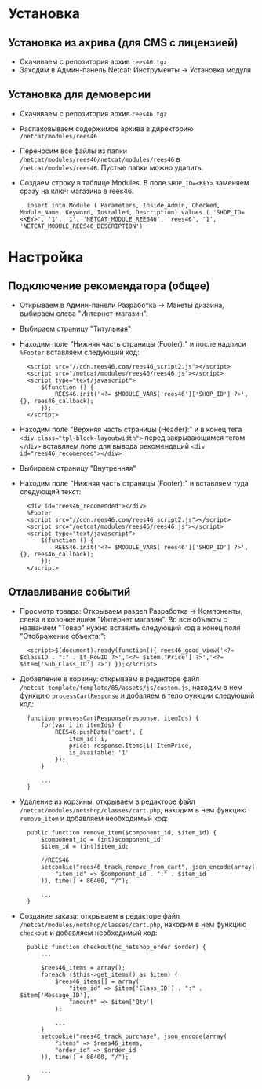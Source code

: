 Установка
=========

Установка из ахрива (для CMS с лицензией)
-----------------------------------------

* Скачиваем с репозитория архив `rees46.tgz`
* Заходим в Админ-панель Netcat: Инструменты -> Установка модуля

Установка для демоверсии
------------------------

* Скачиваем с репозитория архив `rees46.tgz`
* Распаковываем содержимое архива в директорию `/netcat/modules/rees46`
* Переносим все файлы из папки `/netcat/modules/rees46/netcat/modules/rees46` в `/netcat/modules/rees46`. Пустые папки можно удалить.
* Создаем строку в таблице Modules. В поле `SHOP_ID=<KEY>` заменяем сразу на ключ магазина в rees46.

		insert into Module ( Parameters, Inside_Admin, Checked, Module_Name, Keyword, Installed, Description) values ( 'SHOP_ID=<KEY>', '1', '1', 'NETCAT_MODULE_REES46', 'rees46', '1', 'NETCAT_MODULE_REES46_DESCRIPTION')
	
Настройка
=========

Подключение рекомендатора (общее)
---------------------------------

* Открываем в Админ-панели Разработка -> Макеты дизайна, выбираем слева "Интернет-магазин".
* Выбираем страницу "Титульная"
* Находим поле "Нижняя часть страницы (Footer):" и после надписи `%Footer` вставляем следующий код:

		<script src="//cdn.rees46.com/rees46_script2.js"></script>
		<script src="/netcat/modules/rees46/rees46.js"></script>
		<script type="text/javascript">
			$(function () {
				REES46.init('<?= $MODULE_VARS['rees46']['SHOP_ID'] ?>', {}, rees46_callback);
			});
		</script>

* Находим поле "Верхняя часть страницы (Header):" и в конец тега `<div class="tpl-block-layoutwidth">` перед закрывающимся тегом `</div>` вставляем поле для вывода рекомендаций `<div id="rees46_recomended"></div>`
* Выбираем страницу "Внутренняя"
* Находим поле "Нижняя часть страницы (Footer):" и вставляем туда следующий текст:

		<div id="rees46_recomended"></div>
		%Footer
		<script src="//cdn.rees46.com/rees46_script2.js"></script>
		<script src="/netcat/modules/rees46/rees46.js"></script>
		<script type="text/javascript">
			$(function () {
				REES46.init('<?= $MODULE_VARS['rees46']['SHOP_ID'] ?>', {}, rees46_callback);
			});
		</script>
	
Отлавливание событий
--------------------

* Просмотр товара: Открываем раздел Разработка -> Компоненты, слева в колонке ищем "Интернет магазин". Во все объекты с названием "Товар" нужно вставить следующий код в конец поля "Отображение объекта:":

		<script>$(document).ready(function(){ rees46_good_view('<?= $classID . ":" . $f_RowID ?>','<?= $item['Price'] ?>','<?= $item['Sub_Class_ID'] ?>') });</script>
	
* Добавление в корзину: открываем в редакторе файл `/netcat_template/template/85/assets/js/custom.js`, находим в нем функцию `processCartResponse` и добаляем в тело функции следующий код:
 
		function processCartResponse(response, itemIds) {
			for(var i in itemIds) {
				REES46.pushData('cart', {
					item_id: i,
					price: response.Items[i].ItemPrice,
					is_available: '1'
				});
			}
			
			...
		}

* Удаление из корзины: открываем в редакторе файл `/netcat/modules/netshop/classes/cart.php`, находим в нем функцию `remove_item` и добавляем необходимый код:

		public function remove_item($component_id, $item_id) {
			$component_id = (int)$component_id;
			$item_id = (int)$item_id;
			
			//REES46
			setcookie("rees46_track_remove_from_cart", json_encode(array(
				"item_id" => $component_id . ":" . $item_id
			)), time() + 86400, "/");
			
			...
		}
		
* Создание заказа: открываем в редакторе файл `/netcat/modules/netshop/classes/cart.php`, находим в нем функцию `checkout` и добавляем необходимый код:

		public function checkout(nc_netshop_order $order) {
			...
		
			$rees46_items = array();
			foreach ($this->get_items() as $item) {
				$rees46_items[] = array(
					"item_id" => $item['Class_ID'] . ":" . $item['Message_ID'],
					"amount" => $item['Qty']
				);
	
				...
			}
			setcookie("rees46_track_purchase", json_encode(array(
				"items" => $rees46_items,
				"order_id" => $order_id
			)), time() + 86400, "/");
		
			...
		}